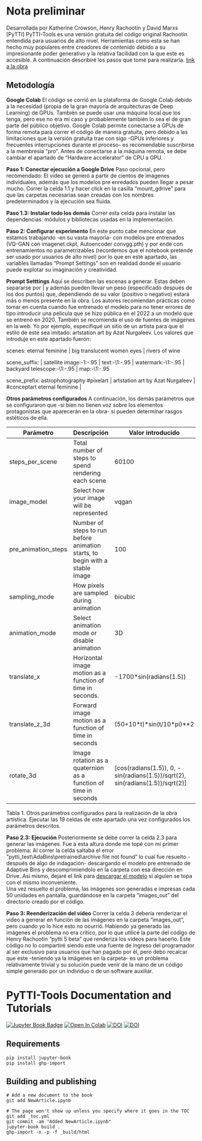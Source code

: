 # Nota preliminar
Desarrollada por Katherine Crowson, Henry Rachootin y David Marxs [PyTTI] PyTTI-Tools es una versión gratuita del código original Rachootin entendida para usuarios de alto nivel. Herramientas como esta se han hecho muy populares entre creadores de contenido debido a su impresionante poder generativo y la relativa facilidad con la que este es accesible. 
A continuación describiré los pasos que tomé para realizarla. 
[link a la obra](https://drive.google.com/drive/folders/1kHNs5WzcNBBdhpUHJ-oCyezSt5PKqH6D?usp=sharing)  

## Metodología

**Google Colab**
El código se corrió en la plataforma de Google Colab debido a la necesidad (propia de la gran mayoría de arquitecturas de Deep Learning) de GPUs. También se puede usar una máquina local que los tenga, pero ese no era mi caso y probablemente también lo sea el de gran parte del público objetivo.
Google Colab permite conectarse a GPUs de forma remota para correr el código de manera gratuita, pero debido a las limitaciones que la versión gratuita trae con sigo -GPUs inferiores y frecuentes interrupciones durante el proceso- es recomendable suscribirse a la membresía “pro”. Antes de conectarse a la máquina remota, se debe cambiar el apartado de “Hardware accelerator” de CPU a GPU.

**Paso 1: Conectar ejecución a Google Drive**
Paso opcional, pero recomendado: El video se generó a partir de cientos de imágenes individuales, además que los modelos pre enredados pueden llegar a pesar mucho. Correr la celda 1.1 y hacer click en la casilla “mount_gdrive” para que las carpetas necesarias sean creadas con los nombres predeterminados y la ejecución sea fluida. 

**Paso 1.3: Instalar todo los demás**
Correr esta celda para instalar las dependencias: módulos y bibliotecas usadas en la implementación. 

**Paso 2: Configurar experimento**
En este punto cabe mencionar que estamos trabajando -en su vasta mayoría- con modelos pre entrenados (VQ-GAN con imagenet.ckpt, Autoencoder convgg.pth) y por ende con entrenamientos no parametrizables (recordemos que el notebook pretende ser usado por usuarios de alto nivel) por lo que en este apartado, las variables llamadas “Prompt Settings” son en realidad donde el usuario puede explotar su imaginación y creatividad. 


**Prompt Setttings**
Aquí se describen las escenas a generar. Estas deben separarse por | y además pueden llevar un peso (especificado después de los dos puntos) que, dependiendo de su valor (positivo o negativo) estará más o menos  presente en la obra. 
Los autores recomiendan prácticas como tomar en cuenta cuando fue entrenado el modelo para no tener errores de tipo introducir una película que se hizo pública en el 2022 a un modelo que se entrenó en 2020.  También se recomienda el uso de fuentes de imágenes en la web. Yo por ejemplo, especifiqué un sitio de un artista para que el estilo de este sea imitado: artstation art by Azat Nurgaleev.
Los valores que introduje en este apartado fueron:

scenes: eternal feminine | big translucent women eyes | rivers of wine

scene_suffix\: | satellite image\:-1\:-.95 | text\:\-\1\:-.95 | watermark\:\-\1\:-.95 | backyard telescope\:\-\1\:-.95 | map\:\-\1\:-.95

scene_prefix: astrophotography #pixelart | artstation art by Azat Nurgaleev | #conceptart eternal feminine |  

**Otros parámetros configurados**
A continuación, los demás parámetros que se configuraron que -si bien no tienen voz sobre los elementos protagonistas que aparecerán en la obra- sí pueden determinar rasgos estéticos de ella.

| Parámetro   | Descripción | Valor introducido |
| ------------- | ------------- | ------------- |
| steps_per_scene  | Total number of steps to spend rendering each scene | 60100 |
| image_model  | Select how your image will be represented | vqgan |
| pre_animation_steps | Number of steps to run before animation starts, to begin with a stable image | 100 |
| sampling_mode | How pixels are sampled during animation | bicubic |
| animation_mode | Select animation mode or disable animation | 3D |
| translate_x | Horizontal image motion as a function of time in seconds. | -1700\*sin(radians(1.5)) |
| translate_z_3d | Forward image motion as a function of time in seconds | (50+10\*t)\*sin(t/10\*pi)\*\*2 |
| rotate_3d | Image rotation as a quaternion  as a function of time  in seconds | \[cos(radians(1.5)), 0, -sin(radians(1.5))/sqrt(2), sin(radians(1.5))/sqrt(2)\] |


Tabla 1. Otros parámetros configurados para la realización de la obra artística. 
Ejecutar las 19 celdas de este apartado una vez configurados los parámetros descritos.

**Paso 2.3: Ejecución** 
Posteriormente se debe correr la celda 2.3 para generar las imágenes. Fue a esta altura donde me topé con mi primer problema: Al correr la celda saltaba el error “pytti_test\AdaBins\pretrained\archive file not found” lo cual fue resuelto -después de algo de indagación- descargando el modelo pre entrenado de Adaptive Bins y descomprimiendolo en la carpeta con esa dirección en Drive. Así mismo, dejaré el link para [descargar el modelo](https://drive.google.com/file/d/1XdMsUUPIp4-JQP2x20wQZXPGJizSN9ZO/view?usp=sharing) si alguien se topa con el mismo inconveniente.  
Una vez resuelto el problema, las imágenes son generadas e impresas cada 50 unidades en pantalla, guardándose en la carpeta “images_out” del directorio creado por el código.

**Paso 3: Reenderización del video**
Correr la celda 3 debería renderizar el video a generar en función de las imágenes en la carpeta “images_out”, pero cuando yo lo hice esto no ocurrió. Habiendo ya generado las imágenes el problema no era crítico, por lo que utilicé la parte del código de Henry Rachootin “pytti 5 beta” que renderiza los videos para hacerlo. Este código no lo compartiré siendo este una fuente de ingreso del programador al ser exclusivo para usuarios que han pagado por él, pero debo recalcar que este -teniendo ya la imágenes en la carpeta- es un problema relativamente trivial y su solución puede venir de la mano de un código simple generado por un individuo o de un software auxiliar. 



# PyTTI-Tools Documentation and Tutorials

[![Jupyter Book Badge](https://jupyterbook.org/badge.svg)](https://pytti-tools.github.io/pytti-book/intro.html)
[![Open In Colab](https://colab.research.google.com/assets/colab-badge.svg)](https://colab.research.google.com/github/pytti-tools/pytti-notebook/blob/main/pyttitools-PYTTI.ipynb)
[![DOI](https://zenodo.org/badge/461043039.svg)](https://zenodo.org/badge/latestdoi/461043039)
[![DOI](https://zenodo.org/badge/452409075.svg)](https://zenodo.org/badge/latestdoi/452409075)


## Requirements

    pip install jupyter-book
    pip install ghp-import

## Building and publishing

    # Add a new document to the book
    git add NewArticle.ipynb
    
    # The page won't show up unless you specify where it goes in the TOC
    git add _toc.yml
    git commit -am "Added NewArticle.ipynb"
    jupyter-book build .
    ghp-import -n -p -f _build/html
